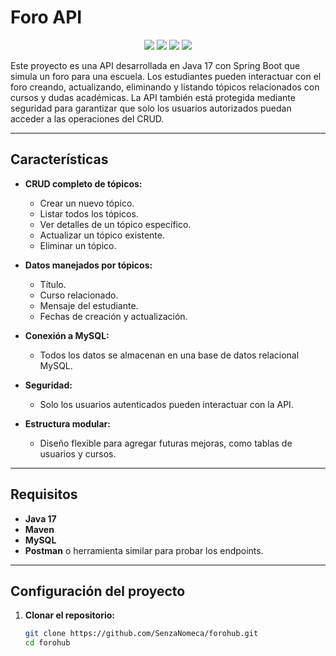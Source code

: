 # Foro API
<p align="center">
  <img src="https://img.shields.io/badge/STATUS-EN%20DESAROLLO-green">
  <img src="https://img.shields.io/badge/Version-1.0-blue">
  <img src="https://img.shields.io/badge/API-Exchange%20Rate-red">
  <img src="https://img.shields.io/badge/LICENSE-NOT%20SPECIFIED-white">
  
</p>

Este proyecto es una API desarrollada en Java 17 con Spring Boot que simula un foro para una escuela. Los estudiantes pueden interactuar con el foro creando, actualizando, eliminando y listando tópicos relacionados con cursos y dudas académicas. La API también está protegida mediante seguridad para garantizar que solo los usuarios autorizados puedan acceder a las operaciones del CRUD.

---

## Características

- **CRUD completo de tópicos:**
  - Crear un nuevo tópico.
  - Listar todos los tópicos.
  - Ver detalles de un tópico específico.
  - Actualizar un tópico existente.
  - Eliminar un tópico.

- **Datos manejados por tópicos:**
  - Título.
  - Curso relacionado.
  - Mensaje del estudiante.
  - Fechas de creación y actualización.

- **Conexión a MySQL:**
  - Todos los datos se almacenan en una base de datos relacional MySQL.

- **Seguridad:**
  - Solo los usuarios autenticados pueden interactuar con la API.

- **Estructura modular:**
  - Diseño flexible para agregar futuras mejoras, como tablas de usuarios y cursos.

---

## Requisitos

- **Java 17**
- **Maven**
- **MySQL**
- **Postman** o herramienta similar para probar los endpoints.

---

## Configuración del proyecto

1. **Clonar el repositorio:**
   ```bash
   git clone https://github.com/SenzaNomeca/forohub.git
   cd forohub
